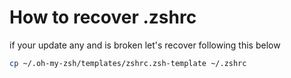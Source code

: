 # How to recover .zshrc 

if your update any and is broken let's recover following this below

```bash
cp ~/.oh-my-zsh/templates/zshrc.zsh-template ~/.zshrc
```